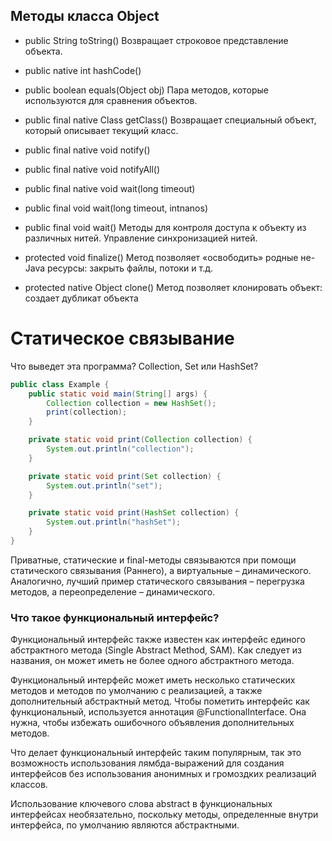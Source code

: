 ## Методы класса Object

* public String toString()
  Возвращает строковое представление объекта.

* public native int hashCode()
* public boolean equals(Object obj)
  Пара методов, которые используются для сравнения объектов.

* public final native Class getClass()
  Возвращает специальный объект, который описывает текущий класс.

* public final native void notify()
* public final native void notifyAll()
* public final native void wait(long timeout)
* public final void wait(long timeout, intnanos)
* public final void wait()
  Методы для контроля доступа к объекту из различных нитей. Управление синхронизацией нитей.

* protected void finalize()
  Метод позволяет «освободить» родные не-Java ресурсы: закрыть файлы, потоки и т.д.

* protected native Object clone()
  Метод позволяет клонировать объект: создает дубликат объекта

# Статическое связывание

Что выведет эта программа? Collection, Set или HashSet?

```java
public class Example {
    public static void main(String[] args) {
        Collection collection = new HashSet();
        print(collection);
    }

    private static void print(Collection collection) {
        System.out.println("collection");
    }

    private static void print(Set collection) {
        System.out.println("set");
    }

    private static void print(HashSet collection) {
        System.out.println("hashSet");
    }
}
```

Приватные, статические и final-методы связываются
при помощи статического связывания (Раннего), а виртуальные – динамического. Аналогично, лучший пример статического
связывания –
перегрузка методов, а переопределение – динамического.

### Что такое функциональный интерфейс?

Функциональный интерфейс также известен как интерфейс единого абстрактного метода (Single Abstract Method, SAM). Как
следует из названия, он может иметь не более одного абстрактного метода.

Функциональный интерфейс может иметь несколько статических методов и методов по умолчанию с реализацией, а также
дополнительный абстрактный метод. Чтобы пометить интерфейс как функциональный, используется аннотация
@FunctionalInterface. Она нужна, чтобы избежать ошибочного объявления дополнительных методов.

Что делает функциональный интерфейс таким популярным, так это возможность использования лямбда-выражений для создания
интерфейсов без использования анонимных и громоздких реализаций классов.

Использование ключевого слова abstract в функциональных интерфейсах необязательно, поскольку методы, определенные внутри
интерфейса, по умолчанию являются абстрактными.
